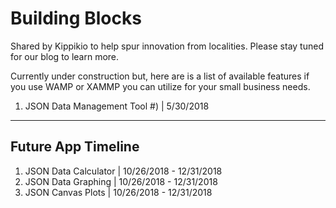 # Building Blocks

Shared by Kippikio to help spur innovation from localities. Please stay tuned for our blog to learn more.

Currently under construction but, here are is a list of available features if you use WAMP or XAMMP you can utilize for your small business needs.

1. JSON Data Management Tool #) | 5/30/2018

<hr>

## Future App Timeline

1. JSON Data Calculator | 10/26/2018 - 12/31/2018
2. JSON Data Graphing   | 10/26/2018 - 12/31/2018 
3. JSON Canvas Plots    | 10/26/2018 - 12/31/2018
